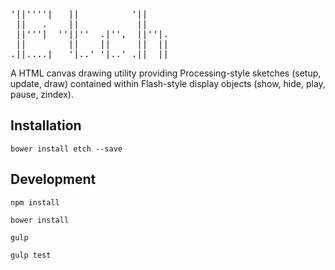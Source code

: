 <pre>
'||''''|   ||          '||     
 ||   .    ||           ||     
 ||'''|  ''||''  .|'',  ||''|. 
 ||        ||    ||     ||  || 
.||....|   '|..' '|..' .||  || 
</pre>
                             
A HTML canvas drawing utility providing Processing-style sketches (setup, update, draw) contained within Flash-style display objects (show, hide, play, pause, zindex).

## Installation

    bower install etch --save
    
## Development

    npm install
    
    bower install
    
    gulp
    
    gulp test
